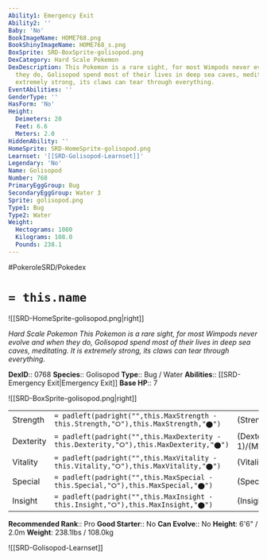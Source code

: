 ```yaml
---
Ability1: Emergency Exit
Ability2: ''
Baby: 'No'
BookImageName: HOME768.png
BookShinyImageName: HOME768_s.png
BoxSprite: SRD-BoxSprite-golisopod.png
DexCategory: Hard Scale Pokemon
DexDescription: This Pokemon is a rare sight, for most Wimpods never evolve and when
  they do, Golisopod spend most of their lives in deep sea caves, meditating. It is
  extremely strong, its claws can tear through everything.
EventAbilities: ''
GenderType: ''
HasForm: 'No'
Height:
  Deimeters: 20
  Feet: 6.6
  Meters: 2.0
HiddenAbility: ''
HomeSprite: SRD-HomeSprite-golisopod.png
Learnset: '[[SRD-Golisopod-Learnset]]'
Legendary: 'No'
Name: Golisopod
Number: 768
PrimaryEggGroup: Bug
SecondaryEggGroup: Water 3
Sprite: golisopod.png
Type1: Bug
Type2: Water
Weight:
  Hectograms: 1080
  Kilograms: 108.0
  Pounds: 238.1
---
```


#PokeroleSRD/Pokedex

# `= this.name`

![[SRD-HomeSprite-golisopod.png|right]]

*Hard Scale Pokemon*
*This Pokemon is a rare sight, for most Wimpods never evolve and when they do, Golisopod spend most of their lives in deep sea caves, meditating. It is extremely strong, its claws can tear through everything.*

**DexID**:: 0768
**Species**:: Golisopod
**Type**:: Bug / Water
**Abilities**:: [[SRD-Emergency Exit|Emergency Exit]]
**Base HP**:: 7

![[SRD-BoxSprite-golisopod.png|right]]

|           |                                                                                        |                                          |
| --------- | -------------------------------------------------------------------------------------- | ---------------------------------------- |
| Strength  | `= padleft(padright("",this.MaxStrength - this.Strength,"⭘"),this.MaxStrength,"⬤")`    | (Strength::3)/(MaxStrength::7)   |
| Dexterity | `= padleft(padright("",this.MaxDexterity - this.Dexterity,"⭘"),this.MaxDexterity,"⬤")` | (Dexterity:: 1)/(MaxDexterity::3) |
| Vitality  | `= padleft(padright("",this.MaxVitality - this.Vitality,"⭘"),this.MaxVitality,"⬤")`    | (Vitality::3)/(MaxVitality::7)   |
| Special   | `= padleft(padright("",this.MaxSpecial - this.Special,"⭘"),this.MaxSpecial,"⬤")`       | (Special::2)/(MaxSpecial::4)     |
| Insight   | `= padleft(padright("",this.MaxInsight - this.Insight,"⭘"),this.MaxInsight,"⬤")`       | (Insight::2)/(MaxInsight::5)     |

**Recommended Rank**:: Pro
**Good Starter**:: No
**Can Evolve**:: No
**Height**: 6'6" / 2.0m
**Weight**: 238.1lbs / 108.0kg

![[SRD-Golisopod-Learnset]]